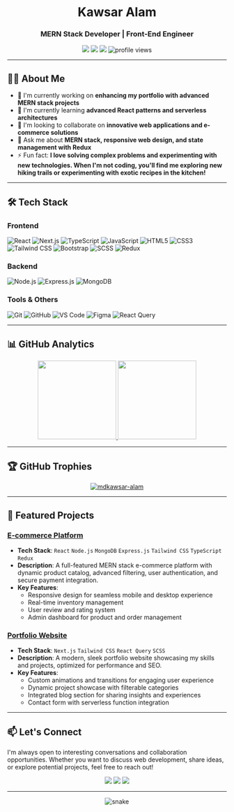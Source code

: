 <h1 align="center">Kawsar Alam</h1>
<h3 align="center">MERN Stack Developer | Front-End Engineer</h3>

<p align="center">
  <a href="https://www.linkedin.com/in/md-kawsar-alam997/"><img src="https://img.shields.io/badge/-LinkedIn-0077B5?style=flat&logo=Linkedin&logoColor=white"/></a>
  <a href="https://twitter.com/mdkawsar-alam"><img src="https://img.shields.io/badge/-Twitter-1DA1F2?style=flat&logo=Twitter&logoColor=white"/></a>
  <a href="mdkawsaralam537@gmail.com"><img src="https://img.shields.io/badge/-Email-D14836?style=flat&logo=Gmail&logoColor=white"/></a>
  <img src="https://komarev.com/ghpvc/?username=mdkawsar-alam&label=Profile%20views&color=0e75b6&style=flat" alt="profile views" />
</p>

---

<h2>👨‍💻 About Me</h2>

- 🔭 I'm currently working on **enhancing my portfolio with advanced MERN stack projects**
- 🌱 I'm currently learning **advanced React patterns and serverless architectures**
- 👯 I'm looking to collaborate on **innovative web applications and e-commerce solutions**
- 💬 Ask me about **MERN stack, responsive web design, and state management with Redux**
- ⚡ Fun fact: **I love solving complex problems and experimenting with new technologies. When I'm not coding, you'll find me exploring new hiking trails or experimenting with exotic recipes in the kitchen!**

---

<h2>🛠 Tech Stack</h2>

<h3>Frontend</h3>

![React](https://img.shields.io/badge/-React-61DAFB?style=flat&logo=react&logoColor=black)
![Next.js](https://img.shields.io/badge/-Next.js-000000?style=flat&logo=next.js&logoColor=white)
![TypeScript](https://img.shields.io/badge/-TypeScript-3178C6?style=flat&logo=typescript&logoColor=white)
![JavaScript](https://img.shields.io/badge/-JavaScript-F7DF1E?style=flat&logo=javascript&logoColor=black)
![HTML5](https://img.shields.io/badge/-HTML5-E34F26?style=flat&logo=html5&logoColor=white)
![CSS3](https://img.shields.io/badge/-CSS3-1572B6?style=flat&logo=css3&logoColor=white)
![Tailwind CSS](https://img.shields.io/badge/-Tailwind_CSS-38B2AC?style=flat&logo=tailwind-css&logoColor=white)
![Bootstrap](https://img.shields.io/badge/-Bootstrap-7952B3?style=flat&logo=bootstrap&logoColor=white)
![SCSS](https://img.shields.io/badge/-SCSS-CC6699?style=flat&logo=sass&logoColor=white)
![Redux](https://img.shields.io/badge/-Redux-764ABC?style=flat&logo=redux&logoColor=white)

<h3>Backend</h3>

![Node.js](https://img.shields.io/badge/-Node.js-339933?style=flat&logo=node.js&logoColor=white)
![Express.js](https://img.shields.io/badge/-Express.js-000000?style=flat&logo=express&logoColor=white)
![MongoDB](https://img.shields.io/badge/-MongoDB-47A248?style=flat&logo=mongodb&logoColor=white)

<h3>Tools & Others</h3>

![Git](https://img.shields.io/badge/-Git-F05032?style=flat&logo=git&logoColor=white)
![GitHub](https://img.shields.io/badge/-GitHub-181717?style=flat&logo=github&logoColor=white)
![VS Code](https://img.shields.io/badge/-VS_Code-007ACC?style=flat&logo=visual-studio-code&logoColor=white)
![Figma](https://img.shields.io/badge/-Figma-F24E1E?style=flat&logo=figma&logoColor=white)
![React Query](https://img.shields.io/badge/-React_Query-FF4154?style=flat&logo=react-query&logoColor=white)

---

<h2>📊 GitHub Analytics</h2>

<p align="center">
<a href="https://github.com/mdkawsar-alam">
  <img height="180em" src="https://github-readme-stats.vercel.app/api?username=mdkawsar-alam&show_icons=true&theme=algolia&include_all_commits=true&count_private=true"/>
  <img height="180em" src="https://github-readme-stats.vercel.app/api/top-langs/?username=mdkawsar-alam&layout=compact&langs_count=8&theme=algolia"/>
</a>
</p>

---

<h2>🏆 GitHub Trophies</h2>

<p align="center">
  <a href="https://github.com/ryo-ma/github-profile-trophy">
    <img src="https://github-profile-trophy.vercel.app/?username=mdkawsar-alam&theme=algolia&column=7" alt="mdkawsar-alam" />
  </a>
</p>

---

<h2>🚀 Featured Projects</h2>

<h3><a href="https://github.com/mdkawsar-alam/project-1">E-commerce Platform</a></h3>

- **Tech Stack**: `React` `Node.js` `MongoDB` `Express.js` `Tailwind CSS` `TypeScript` `Redux`
- **Description**: A full-featured MERN stack e-commerce platform with dynamic product catalog, advanced filtering, user authentication, and secure payment integration.
- **Key Features**:
  - Responsive design for seamless mobile and desktop experience
  - Real-time inventory management
  - User review and rating system
  - Admin dashboard for product and order management

<h3><a href="https://github.com/mdkawsar-alam/project-2">Portfolio Website</a></h3>

- **Tech Stack**: `Next.js` `Tailwind CSS` `React Query` `SCSS`
- **Description**: A modern, sleek portfolio website showcasing my skills and projects, optimized for performance and SEO.
- **Key Features**:
  - Custom animations and transitions for engaging user experience
  - Dynamic project showcase with filterable categories
  - Integrated blog section for sharing insights and experiences
  - Contact form with serverless function integration

---

<h2>📫 Let's Connect</h2>

<p>
I'm always open to interesting conversations and collaboration opportunities. Whether you want to discuss web development, share ideas, or explore potential projects, feel free to reach out!
</p>

<p align="center">
<a href="https://www.linkedin.com/in/md-kawsar-alam997/"><img src="https://img.shields.io/badge/-Kawsar%20Alam-0077B5?style=for-the-badge&logo=Linkedin&logoColor=white"/></a>
<a href="mdkawsaralam537@gmail.com"><img src="https://img.shields.io/badge/-your.mdkawsaralam537@gmail.com-D14836?style=for-the-badge&logo=Gmail&logoColor=white"/></a>
<a href="https://twitter.com/mdkawsar-alam"><img src="https://img.shields.io/badge/-@mdkawsar__alam-1DA1F2?style=for-the-badge&logo=Twitter&logoColor=white"/></a>
</p>

---

<p align="center">
  <img src="https://github.com/mdkawsar-alam/mdkawsar-alam/blob/output/github-contribution-grid-snake.svg" alt="snake"></center>
</p>
